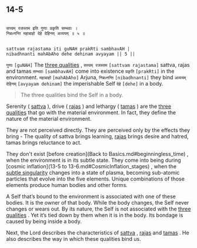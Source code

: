 ## 14-5


```shloka-sa

सत्त्वम् रजस्तम इति गुणाः प्रकृति सम्भवाः ।
निबध्नन्ति महाबाहो देहे देहिनम् अव्ययम् ॥ ५ ॥

```
```shloka-sa-hk

sattvam rajastama iti guNAH prakRti sambhavAH |
nibadhnanti mahAbAho dehe dehinam avyayam || 5 ||

```
`गुणाः` `[guNAH]` The 
[three qualities](satva_rajas_tamas)
, `सत्त्वम् रजस्तम` `[sattvam rajastama]` sattva, rajas and tamas `सम्भवाः` `[sambhavAH]` come into existence `प्रकृति` `[prakRti]` in the environment. `महाबाहो` `[mahAbAho]` Arjuna, `निबध्नन्ति` `[nibadhnanti]` they bind `अव्ययम् देहिनम्` `[avyayam dehinam]` the imperishable Self `देहे` `[dehe]` in a body.


<a name='applnote_189'></a>
> The three qualities bind the Self in a body.



Serenity (
[sattva](sattva)
), drive (
[rajas](rajas)
) and lethargy (
[tamas](tamas)
) are the 
[three qualities](satva_rajas_tamas)
 that go with the material environment. In fact, they define the nature of the material environment. 

They are not perceived directly. They are perceived only by the effects they bring - The quality of sattva brings learning, 
[rajas](rajas)
 brings desire and hatred, tamas brings reluctance to act. 

They don't exist 
[before creation](Back to Basics.md#beginningless_time)
, when the environment is in its subtle state. They come into being during 
[cosmic inflation](13-5 to 13-6.md#CosmicInflation_stages)
, when the 
[subtle singularity](subtle_singularity)
 changes into a state of plasma, becoming sub-atomic particles that evolve into the five elements. Unique combinations of those elements produce human bodies and other forms. 

A Self that’s bound to the environment is associated with one of these bodies. It is the owner of that body. While the body changes, the Self never changes or wears out. By its nature, the Self is not associated with the 
[three qualities](satva_rajas_tamas)
. Yet it’s tied down by them when it is in the body.  Its bondage is caused by being inside a body.

Next, the Lord describes the characteristics of 
[sattva](sattva)
, 
[rajas](rajas)
 and 
[tamas](tamas)
. He also describes the way in which these qualities bind us.


